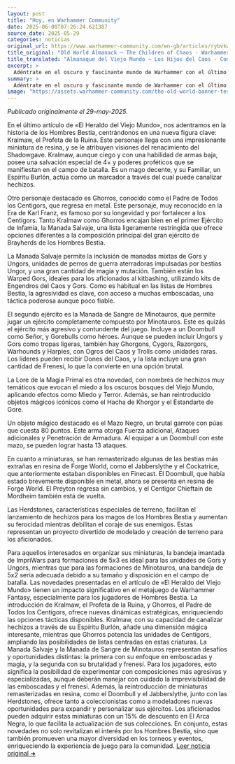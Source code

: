 ```yaml
---
layout: post
title: "Hoy, en Warhammer Community"
date: 2025-06-08T07:26:24.621387
source_date: 2025-05-29
categories: noticias
original_url: https://www.warhammer-community.com/en-gb/articles/rybvkwfs/old-world-almanack-the-children-of-chaos/
title_original: "Old World Almanack – The Children of Chaos - Warhammer Community"
title_translated: "Almanaque del Viejo Mundo – Los Hijos del Caos - Comunidad Warhammer"
excerpt: >
  Adéntrate en el oscuro y fascinante mundo de Warhammer con el último lanzamiento del Almanaque del Viejo Mundo: Los Hijos del Caos. Descubre los secretos de los temidos Hombres Bestia mientras se desata una nueva era de caos en los bosques de Laurelorn. Con personajes intrigantes como Kralmaw, el Profeta de la Ruina, y Ghorros, el Padre de Todos los Centigors, este avance promete batallas épicas y estrategias innovadoras. Prepárate para explorar listas de ejércitos únicas, desde las manadas salvajes hasta la brutal Horda de Minotauros, en un escenario donde la magia primigenia y las mutaciones son protagonistas. ¡No te pierdas la oportunidad de sumergirte en esta emocionante narrativa y compartir tus propias experiencias de batalla!
summary: >
  Adéntrate en el oscuro y fascinante mundo de Warhammer con el último lanzamiento del Almanaque del Viejo Mundo: Los Hijos del Caos. Descubre los secretos de los temidos Hombres Bestia mientras se desata una nueva era de caos en los bosques de Laurelorn. Con personajes intrigantes como Kralmaw, el Profeta de la Ruina, y Ghorros, el Padre de Todos los Centigors, este avance promete batallas épicas y estrategias innovadoras. Prepárate para explorar listas de ejércitos únicas, desde las manadas salvajes hasta la brutal Horda de Minotauros, en un escenario donde la magia primigenia y las mutaciones son protagonistas. ¡No te pierdas la oportunidad de sumergirte en esta emocionante narrativa y compartir tus propias experiencias de batalla!
image: "https://assets.warhammer-community.com/the-old-world-banner-test.jpg"
---
```


*Publicado originalmente el 29-may-2025.*

En el último artículo de «El Heraldo del Viejo Mundo», nos adentramos en la historia de los Hombres Bestia, centrándonos en una nueva figura clave: Kralmaw, el Profeta de la Ruina. Este personaje llega con una impresionante miniatura de resina, y se le atribuyen visiones del renacimiento del Shadowgave. Kralmaw, aunque ciego y con una habilidad de armas baja, posee una salvación especial de 4+ y poderes proféticos que se manifiestan en el campo de batalla. Es un mago decente, y su Familiar, un Espíritu Burlón, actúa como un marcador a través del cual puede canalizar hechizos.

Otro personaje destacado es Ghorros, conocido como el Padre de Todos los Centigors, que regresa en metal. Este personaje, muy reconocido en la Era de Karl Franz, es famoso por su longevidad y por fortalecer a los Centigors. Tanto Kralmaw como Ghorros encajan bien en el primer Ejército de Infamia, la Manada Salvaje, una lista ligeramente restringida que ofrece opciones diferentes a la composición principal del gran ejército de Brayherds de los Hombres Bestia.

La Manada Salvaje permite la inclusión de manadas mixtas de Gors y Ungors, unidades de perros de guerra aterradoras impulsadas por bestias Ungor, y una gran cantidad de magia y mutación. También están los Warped Gors, ideales para los aficionados al kitbashing, utilizando kits de Engendros del Caos y Gors. Como es habitual en las listas de Hombres Bestia, la agresividad es clave, con acceso a muchas emboscadas, una táctica poderosa aunque poco fiable.

El segundo ejército es la Manada de Sangre de Minotauros, que permite jugar un ejército completamente compuesto por Minotauros. Este es quizás el ejército más agresivo y contundente del juego. Incluye a un Doombull como Señor, y Gorebulls como héroes. Aunque se pueden incluir Ungors y Gors como tropas ligeras, también hay Ghorgons, Cygors, Razorgors, Warhounds y Harpies, con Ogros del Caos y Trolls como unidades raras. Los líderes pueden recibir Dones del Caos, y la lista incluye una gran cantidad de Frenesí, lo que la convierte en una opción brutal.

La Lore de la Magia Primal es otra novedad, con nombres de hechizos muy temáticos que evocan el miedo a los oscuros bosques del Viejo Mundo, aplicando efectos como Miedo y Terror. Además, se han reintroducido objetos mágicos icónicos como el Hacha de Khorgor y el Estandarte de Gore.

Un objeto mágico destacado es el Mazo Negro, un brutal garrote con púas que cuesta 80 puntos. Este arma otorga Fuerza adicional, Ataques adicionales y Penetración de Armadura. Al equipar a un Doombull con este mazo, se pueden lograr hasta 13 ataques.

En cuanto a miniaturas, se han remasterizado algunas de las bestias más extrañas en resina de Forge World, como el Jabberslythe y el Cockatrice, que anteriormente estaban disponibles en Finecast. El Doombull, que había estado brevemente disponible en metal, ahora se presenta en resina de Forge World. El Preyton regresa sin cambios, y el Centigor Chieftain de Mordheim también está de vuelta.

Las Herdstones, características especiales de terreno, facilitan el lanzamiento de hechizos para los magos de los Hombres Bestia y aumentan su ferocidad mientras debilitan el coraje de sus enemigos. Estas representan un proyecto divertido de modelado y creación de terreno para los aficionados.

Para aquellos interesados en organizar sus miniaturas, la bandeja imantada de ImpriWars para formaciones de 5x3 es ideal para las unidades de Gors y Ungors, mientras que para las formaciones de Minotauros, una bandeja de 5x2 sería adecuada debido a su tamaño y disposición en el campo de batalla.
Las novedades presentadas en el artículo de «El Heraldo del Viejo Mundo» tienen un impacto significativo en el metajuego de Warhammer Fantasy, especialmente para los jugadores de Hombres Bestia. La introducción de Kralmaw, el Profeta de la Ruina, y Ghorros, el Padre de Todos los Centigors, ofrece nuevas dinámicas estratégicas, enriqueciendo las opciones tácticas disponibles. Kralmaw, con su capacidad de canalizar hechizos a través de su Espíritu Burlón, añade una dimensión mágica interesante, mientras que Ghorros potencia las unidades de Centigors, ampliando las posibilidades de listas centradas en estas criaturas. La Manada Salvaje y la Manada de Sangre de Minotauros representan desafíos y oportunidades distintas: la primera con su enfoque en emboscadas y magia, y la segunda con su brutalidad y frenesí. Para los jugadores, esto significa la posibilidad de experimentar con composiciones más agresivas y especializadas, aunque deberán manejar con cuidado la imprevisibilidad de las emboscadas y el frenesí. Además, la reintroducción de miniaturas remasterizadas en resina, como el Doombull y el Jabberslythe, junto con las Herdstones, ofrece tanto a coleccionistas como a modeladores nuevas oportunidades para expandir y personalizar sus ejércitos. Los aficionados pueden adquirir estas miniaturas con un 15% de descuento en El Arca Negra, lo que facilita la actualización de sus colecciones. En conjunto, estas novedades no solo revitalizan el interés por los Hombres Bestia, sino que también promueven una mayor diversidad en los torneos y eventos, enriqueciendo la experiencia de juego para la comunidad.
[Leer noticia original ➜](https://www.warhammer-community.com/en-gb/articles/rybvkwfs/old-world-almanack-the-children-of-chaos/)

